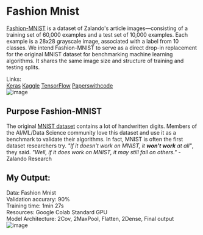# **Fashion Mnist**
[Fashion-MNIST](https://github.com/zalandoresearch/fashion-mnist) is a dataset of Zalando's article images—consisting of a training set of 60,000 examples and a test set of 10,000 examples. Each example is a 28x28 grayscale image, associated with a label from 10 classes. We intend Fashion-MNIST to serve as a direct drop-in replacement for the original MNIST dataset for benchmarking machine learning algorithms. It shares the same image size and structure of training and testing splits.

Links: <br/>
[Keras](https://keras.io/api/datasets/fashion_mnist/) 
[Kaggle](https://www.kaggle.com/datasets/zalando-research/fashionmnist)
[TensorFlow](https://www.tensorflow.org/datasets/catalog/fashion_mnist)
[Paperswithcode](https://paperswithcode.com/dataset/fashion-mnist)<br>
![image](https://user-images.githubusercontent.com/63104472/233624875-0fffb229-cd57-4205-a989-b66b5299a84d.png)


## Purpose Fashion-MNIST

The original [MNIST dataset](http://yann.lecun.com/exdb/mnist/) contains a lot of handwritten digits. Members of the AI/ML/Data Science community love this dataset and use it as a benchmark to validate their algorithms. In fact, MNIST is often the first dataset researchers try. *"If it doesn't work on MNIST, it **won't work** at all"*, they said. *"Well, if it does work on MNIST, it may still fail on others."* 
                                                                         - Zalando Research
                                                                         
## My Output: <br>
Data: Fashion Mnist <br>
Validation accurary: 90% <br>
Training time: 1min 27s <br>
Resources: Google Colab Standard GPU <br>
Model Architecture: 2Cov, 2MaxPool, Flatten, 2Dense, Final output <br>
![image](https://user-images.githubusercontent.com/63104472/233623513-2e147f6d-4b41-4c28-ac76-fe91fd61822a.png)
